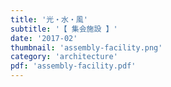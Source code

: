 ```yaml
---
title: '光・水・風'
subtitle: '【 集会施設 】'
date: '2017-02'
thumbnail: 'assembly-facility.png'
category: 'architecture'
pdf: 'assembly-facility.pdf'
---
```


